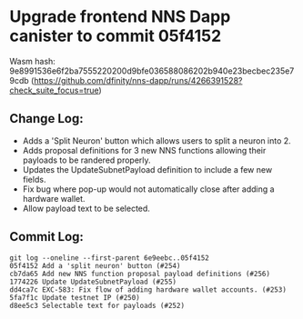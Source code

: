 # Upgrade frontend NNS Dapp canister to commit 05f4152

Wasm hash: 9e8991536e6f2ba7555220200d9bfe036588086202b940e23becbec235e79cdb (https://github.com/dfinity/nns-dapp/runs/4266391528?check_suite_focus=true)

## Change Log:

* Adds a 'Split Neuron' button which allows users to split a neuron into 2.
* Adds proposal definitions for 3 new NNS functions allowing their payloads to be randered properly.
* Updates the UpdateSubnetPayload definition to include a few new fields.
* Fix bug where pop-up would not automatically close after adding a hardware wallet.
* Allow payload text to be selected.

## Commit Log:

```
git log --oneline --first-parent 6e9eebc..05f4152
05f4152 Add a 'split neuron' button (#254)
cb7da65 Add new NNS function proposal payload definitions (#256)
1774226 Update UpdateSubnetPayload (#255)
dd4ca7c EXC-583: Fix flow of adding hardware wallet accounts. (#253)
5fa7f1c Update testnet IP (#250)
d8ee5c3 Selectable text for payloads (#252)
```
